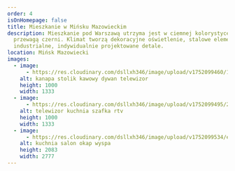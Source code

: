 ```yaml
---
order: 4
isOnHomepage: false
title: Mieszkanie w Mińsku Mazowieckim
description: Mieszkanie pod Warszawą utrzyma jest w ciemnej kolorystyce z
  przewagą czerni. Klimat tworzą dekoracyjne oświetlenie, stalowe elementy i
  industrialne, indywidualnie projektowane detale.
location: Mińsk Mazowiecki
images:
  - image:
      - https://res.cloudinary.com/dsllxh346/image/upload/v1752099460/1_wizka_kanapa_logo_gkmeea.jpg
    alt: kanapa stolik kawowy dywan telewizor
    height: 1000
    width: 1333
  - image:
      - https://res.cloudinary.com/dsllxh346/image/upload/v1752099495/2_wizka_tv_logo_itmetx.jpg
    alt: telewizor kuchnia szafka rtv
    height: 1000
    width: 1333
  - image:
      - https://res.cloudinary.com/dsllxh346/image/upload/v1752099534/edited_6_iilgbf.jpg
    alt: kuchnia salon okap wyspa
    height: 2083
    width: 2777
---
```

